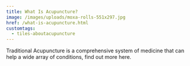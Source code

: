 ```yaml
---
title: What Is Acupuncture?
image: /images/uploads/moxa-rolls-551x297.jpg
href: /what-is-acupuncture.html
customtags:
  - tiles-aboutacupuncture
---
```

Traditional Acupuncture is a comprehensive system of medicine that can help a wide array of conditions,  find out more here.